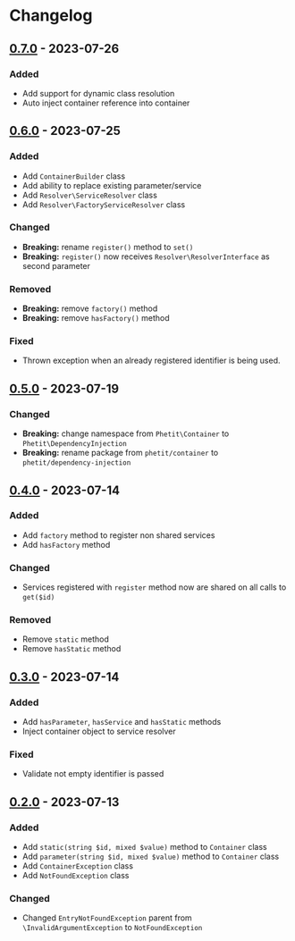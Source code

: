 # Changelog

## [0.7.0] - 2023-07-26

### Added

- Add support for dynamic class resolution
- Auto inject container reference into container

## [0.6.0] - 2023-07-25

### Added

- Add `ContainerBuilder` class
- Add ability to replace existing parameter/service
- Add `Resolver\ServiceResolver` class
- Add `Resolver\FactoryServiceResolver` class

### Changed

- **Breaking:** rename `register()` method to `set()`
- **Breaking:** `register()` now receives `Resolver\ResolverInterface` as second parameter

### Removed

- **Breaking:** remove `factory()` method
- **Breaking:** remove `hasFactory()` method

### Fixed

- Thrown exception when an already registered identifier is being used.

## [0.5.0] - 2023-07-19

### Changed

- **Breaking:** change namespace from `Phetit\Container` to `Phetit\DependencyInjection`
- **Breaking:** rename package from `phetit/container` to `phetit/dependency-injection`

## [0.4.0] - 2023-07-14

### Added

- Add `factory` method to register non shared services
- Add `hasFactory` method

### Changed

- Services registered with `register` method now are shared on all calls to `get($id)`

### Removed

- Remove `static` method
- Remove `hasStatic` method

## [0.3.0] - 2023-07-14

### Added

- Add `hasParameter`, `hasService` and `hasStatic` methods
- Inject container object to service resolver

### Fixed

- Validate not empty identifier is passed

## [0.2.0] - 2023-07-13

### Added

- Add `static(string $id, mixed $value)` method to `Container` class
- Add `parameter(string $id, mixed $value)` method to `Container` class
- Add `ContainerException` class
- Add `NotFoundException` class

### Changed

- Changed `EntryNotFoundException` parent from `\InvalidArgumentException` to `NotFoundException`

[Unreleased]: https://github.com/phetit/dependency-injection/compare/v0.7.0...main
[0.7.0]: https://github.com/phetit/dependency-injection/compare/v0.6.0...v0.7.0
[0.6.0]: https://github.com/phetit/dependency-injection/compare/v0.5.0...v0.6.0
[0.5.0]: https://github.com/phetit/dependency-injection/compare/v0.4.0...v0.5.0
[0.4.0]: https://github.com/phetit/dependency-injection/compare/v0.3.0...v0.4.0
[0.3.0]: https://github.com/phetit/dependency-injection/compare/v0.2.0...v0.3.0
[0.2.0]: https://github.com/phetit/dependency-injection/compare/v0.1.0...v0.2.0
